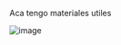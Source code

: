Aca tengo materiales utiles

![image](https://github.com/jporro/AnalisisNumerico/assets/103942784/698caa7c-6ee5-4dd4-90ea-d1613918eea7)
